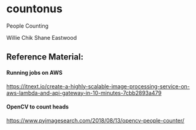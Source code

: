 # countonus
People Counting

Willie Chik
Shane Eastwood

## Reference Material:
#### Running jobs on AWS
https://itnext.io/create-a-highly-scalable-image-processing-service-on-aws-lambda-and-api-gateway-in-10-minutes-7cbb2893a479

#### OpenCV to count heads
https://www.pyimagesearch.com/2018/08/13/opencv-people-counter/
